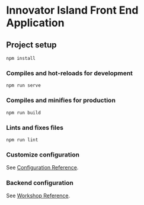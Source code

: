 # Innovator Island Front End Application

## Project setup
```
npm install
```

### Compiles and hot-reloads for development
```
npm run serve
```

### Compiles and minifies for production
```
npm run build
```

### Lints and fixes files
```
npm run lint
```

### Customize configuration
See [Configuration Reference](https://cli.vuejs.org/config/).

### Backend configuration

See [Workshop Reference]([https://cli.vuejs.org/config/](https://catalog.us-east-1.prod.workshops.aws/workshops/74d0f3be-7108-4bba-8136-00617a988535/en-US)https://catalog.us-east-1.prod.workshops.aws/workshops/74d0f3be-7108-4bba-8136-00617a988535/en-US).
